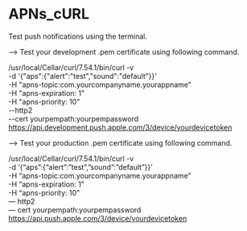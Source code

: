 # APNs_cURL
Test push notifications using the terminal.

--> Test your development .pem certificate using following command.

/usr/local/Cellar/curl/7.54.1/bin/curl -v \
-d '{"aps":{"alert":"test","sound":"default"}}' \
-H "apns-topic:com.yourcompanyname.yourappname" \
-H "apns-expiration: 1" \
-H "apns-priority: 10" \
--http2 \
--cert yourpempath:yourpempassword \
https://api.development.push.apple.com/3/device/yourdevicetoken

--> Test your production .pem certificate using following command.

/usr/local/Cellar/curl/7.54.1/bin/curl -v \
-d ‘{“aps”:{“alert”:”test”,”sound”:”default”}}’ \
-H “apns-topic:com.yourcompanyname.yourappname” \
-H “apns-expiration: 1” \
-H “apns-priority: 10” \
 — http2 \
 — cert yourpempath:yourpempassword \
https://api.push.apple.com/3/device/yourdevicetoken
